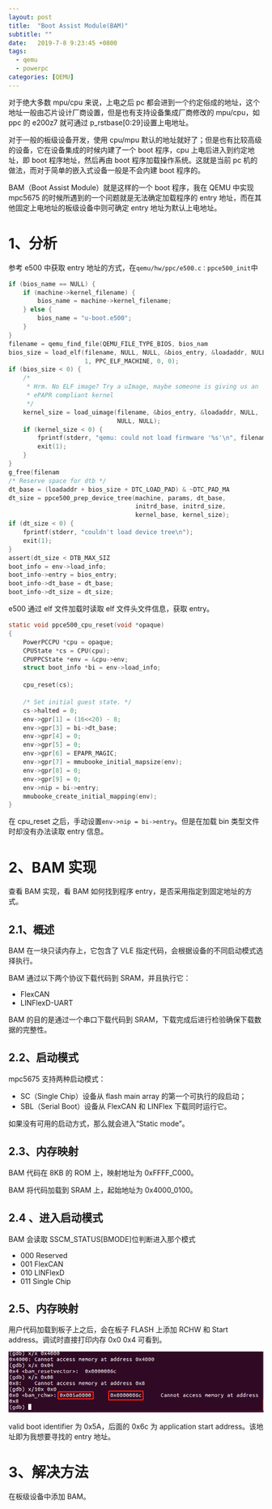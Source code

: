```yaml
---
layout: post
title:  "Boot Assist Module(BAM)"
subtitle: ""
date:   2019-7-8 9:23:45 +0800
tags:
  - qemu
  - powerpc
categories: [QEMU]
---
```


对于绝大多数 mpu/cpu 来说，上电之后 pc 都会进到一个约定俗成的地址，这个地址一般由芯片设计厂商设置，但是也有支持设备集成厂商修改的 mpu/cpu，如 ppc 的 e200z7 就可通过 p_rstbase[0:29]设置上电地址。

对于一般的板级设备开发，使用 cpu/mpu 默认的地址就好了；但是也有比较高级的设备，它在设备集成的时候内建了一个 boot 程序，cpu 上电后进入到约定地址，即 boot 程序地址，然后再由 boot 程序加载操作系统。这就是当前 pc 机的做法，而对于简单的嵌入式设备一般是不会内建 boot 程序的。

BAM（Boot Assist Module）就是这样的一个 boot 程序，我在 QEMU 中实现 mpc5675 的时候所遇到的一个问题就是无法确定加载程序的 entry 地址，而在其他固定上电地址的板级设备中则可确定 entry 地址为默认上电地址。

<!-- more -->

# 1、分析

参考 e500 中获取 entry 地址的方式，在`qemu/hw/ppc/e500.c：ppce500_init`中

```c
if (bios_name == NULL) {
    if (machine->kernel_filename) {
        bios_name = machine->kernel_filename;
    } else {
        bios_name = "u-boot.e500";
    }
}
filename = qemu_find_file(QEMU_FILE_TYPE_BIOS, bios_nam
bios_size = load_elf(filename, NULL, NULL, &bios_entry, &loadaddr, NULL,
                     1, PPC_ELF_MACHINE, 0, 0);
if (bios_size < 0) {
    /*
     * Hrm. No ELF image? Try a uImage, maybe someone is giving us an
     * ePAPR compliant kernel
     */
    kernel_size = load_uimage(filename, &bios_entry, &loadaddr, NULL,
                              NULL, NULL);
    if (kernel_size < 0) {
        fprintf(stderr, "qemu: could not load firmware '%s'\n", filename);
        exit(1);
    }
}
g_free(filenam
/* Reserve space for dtb */
dt_base = (loadaddr + bios_size + DTC_LOAD_PAD) & ~DTC_PAD_MA
dt_size = ppce500_prep_device_tree(machine, params, dt_base,
                                   initrd_base, initrd_size,
                                   kernel_base, kernel_size);
if (dt_size < 0) {
    fprintf(stderr, "couldn't load device tree\n");
    exit(1);
}
assert(dt_size < DTB_MAX_SIZ
boot_info = env->load_info;
boot_info->entry = bios_entry;
boot_info->dt_base = dt_base;
boot_info->dt_size = dt_size;
```

e500 通过 elf 文件加载时读取 elf 文件头文件信息，获取 entry。

```c
static void ppce500_cpu_reset(void *opaque)
{
    PowerPCCPU *cpu = opaque;
    CPUState *cs = CPU(cpu);
    CPUPPCState *env = &cpu->env;
    struct boot_info *bi = env->load_info;

    cpu_reset(cs);

    /* Set initial guest state. */
    cs->halted = 0;
    env->gpr[1] = (16<<20) - 8;
    env->gpr[3] = bi->dt_base;
    env->gpr[4] = 0;
    env->gpr[5] = 0;
    env->gpr[6] = EPAPR_MAGIC;
    env->gpr[7] = mmubooke_initial_mapsize(env);
    env->gpr[8] = 0;
    env->gpr[9] = 0;
    env->nip = bi->entry;
    mmubooke_create_initial_mapping(env);
}
```

在 cpu_reset 之后，手动设置`env->nip = bi->entry`。但是在加载 bin 类型文件时却没有办法读取 entry 信息。

# 2、BAM 实现

查看 BAM 实现，看 BAM 如何找到程序 entry，是否采用指定到固定地址的方式。

## 2.1、概述

BAM 在一块只读内存上，它包含了 VLE 指定代码，会根据设备的不同启动模式选择执行。

BAM 通过以下两个协议下载代码到 SRAM，并且执行它：

- FlexCAN
- LINFlexD-UART

BAM 的目的是通过一个串口下载代码到 SRAM，下载完成后进行检验确保下载数据的完整性。

## 2.2、启动模式

mpc5675 支持两种启动模式：

- SC（Single Chip）设备从 flash main array 的第一个可执行的段启动；
- SBL（Serial Boot）设备从 FlexCAN 和 LINFlex 下载同时运行它。

如果没有可用的启动方式，那么就会进入“Static mode”。

## 2.3、内存映射

BAM 代码在 8KB 的 ROM 上，映射地址为 0xFFFF_C000。

BAM 将代码加载到 SRAM 上，起始地址为 0x4000_0100。

## 2.4 、进入启动模式

BAM 会读取 SSCM_STATUS[BMODE]位判断进入那个模式

- 000 Reserved
- 001 FlexCAN
- 010 LINFlexD
- 011 Single Chip

## 2.5、内存映射

用户代码加载到板子上之后，会在板子 FLASH 上添加 RCHW 和 Start address。调试时直接打印内存 0x0 0x4 可看到。

![](\pictures\BAM.png)

valid boot identifier 为 0x5A，后面的 0x6c 为 application start address。该地址即为我想要寻找的 entry 地址。

# 3、解决方法

在板级设备中添加 BAM。





